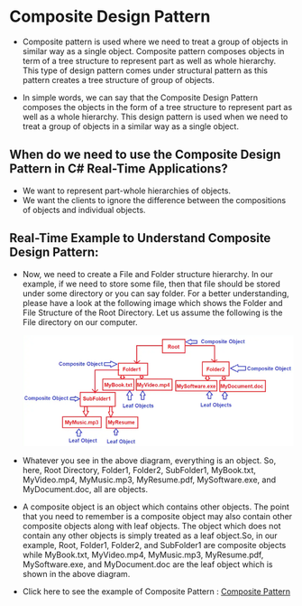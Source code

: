 # Composite Design Pattern

- Composite pattern is used where we need to treat a group of objects in similar way as a single object. Composite pattern composes objects in term of a tree structure to represent part as well as whole hierarchy. This type of design pattern comes under structural pattern as this pattern creates a tree structure of group of objects.
  
- In simple words, we can say that the Composite Design Pattern composes the objects in the form of a tree structure to represent part as well as a whole hierarchy. This design pattern is used when we need to treat a group of objects in a similar way as a single object.

## When do we need to use the Composite Design Pattern in C# Real-Time Applications?

  - We want to represent part-whole hierarchies of objects.
  - We want the clients to ignore the difference between the compositions of objects and individual objects.

## Real-Time Example to Understand Composite Design Pattern:

  - Now, we need to create a File and Folder structure hierarchy. In our example, if we need to store some file, then that file should be stored under some directory or you can say folder. For a better understanding, please have a look at the following image which shows the Folder and File Structure of the Root Directory. Let us assume the following is the File directory on our computer.

    ![image](https://github.com/dotnet-simformsolutions/composite-design-pattern/blob/master/images/272899319-18b040d6-12d3-4a64-a55a-0c6c8eaaa928.png)

  - Whatever you see in the above diagram, everything is an object. So, here, Root Directory, Folder1, Folder2, SubFolder1, MyBook.txt, MyVideo.mp4, MyMusic.mp3, MyResume.pdf, MySoftware.exe, and MyDocument.doc, all are objects.

  - A composite object is an object which contains other objects. The point that you need to remember is a composite object may also contain other composite objects along with leaf objects. The object which does not contain any other objects is simply treated as a leaf object.So, in our example, Root, Folder1, Folder2, and SubFolder1 are composite objects while MyBook.txt, MyVideo.mp4, MyMusic.mp3, MyResume.pdf, MySoftware.exe, and MyDocument.doc are the leaf object which is shown in the above diagram.

- Click here to see the example of Composite Pattern : [Composite Pattern](https://github.com/jil1710/DesignPattern/tree/master/CompositeDesignPattern)
